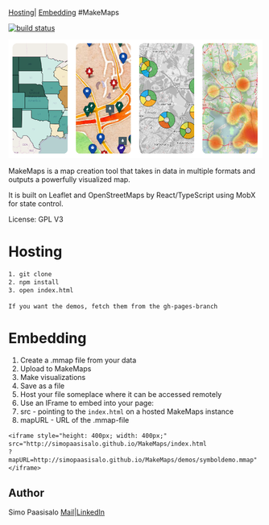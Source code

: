 [Hosting](#hosting)|
[Embedding](#embedding)
#MakeMaps

 [![build status](https://travis-ci.org/simopaasisalo/MakeMaps.svg?branch=master)](http://travis-ci.org/simopaasisalo/MakeMaps)

![alt text](https://github.com/simopaasisalo/MakeMaps/blob/master/misc/map_preview.png "Map previews")



MakeMaps is a map creation tool that takes in data in multiple formats and outputs a powerfully visualized map.

It is built on Leaflet and OpenStreetMaps by React/TypeScript using MobX for state control.


License: GPL V3

Hosting
=======
```
1. git clone
2. npm install
3. open index.html

If you want the demos, fetch them from the gh-pages-branch
```

Embedding
=========

1. Create a .mmap file from your data
  1. Upload to MakeMaps
  2. Make visualizations
  2. Save as a file
2. Host your file someplace where it can be accessed remotely
3. Use an IFrame to embed into your page:
  1. src - pointing to the `index.html` on a hosted MakeMaps instance
  2. mapURL - URL of the .mmap-file
```
<iframe style="height: 400px; width: 400px;"
src="http://simopaasisalo.github.io/MakeMaps/index.html
?
mapURL=http://simopaasisalo.github.io/MakeMaps/demos/symboldemo.mmap"</iframe>
```

Author
-----
Simo Paasisalo [Mail](mailto:simopaa@student.uef.fi)|[LinkedIn](https://fi.linkedin.com/in/simopaasisalo)
